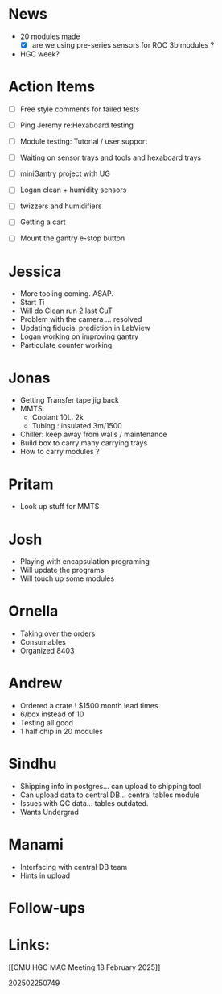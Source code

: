 # News
- 20 modules made 
	- [x] are we using pre-series sensors for ROC 3b modules ?
- HGC week?


# Action Items
- [ ] Free style comments for failed tests
- [ ] Ping Jeremy re:Hexaboard testing
- [ ] Module testing: Tutorial / user support 
- [ ] Waiting on sensor trays and tools and hexaboard trays
- [ ] miniGantry project with UG
- [ ] Logan clean + humidity sensors
- [ ] twizzers and humidifiers
- [ ] Getting a cart
- [ ] Mount the gantry e-stop button



# Jessica 
- More tooling coming. ASAP. 
- Start Ti
- Will do Clean run 2 last CuT 
- Problem with the camera ... resolved
- Updating fiducial prediction in LabView
- Logan working on improving gantry
- Particulate counter working


# Jonas 
- Getting Transfer tape jig back
- MMTS: 
	- Coolant 10L:  2k
	- Tubing : insulated 3m/1500
- Chiller: keep away from walls / maintenance 
- Build box to carry many carrying trays
- How to carry modules ? 

# Pritam
- Look up stuff for MMTS

# Josh
- Playing with encapsulation programing
- Will update the programs
- Will touch up some modules

# Ornella
- Taking over the orders
- Consumables
- Organized 8403

# Andrew
- Ordered a crate ! $1500 month lead times
- 6/box instead of 10 
- Testing all good
- 1 half chip in 20 modules

# Sindhu
- Shipping info in postgres... can upload to shipping tool
- Can upload data to central DB... central tables module 
- Issues with QC data... tables outdated. 
- Wants Undergrad 


# Manami
- Interfacing with central DB team
- Hints in upload





# Follow-ups


# Links: 
[[CMU HGC MAC Meeting 18 February 2025]]


202502250749
